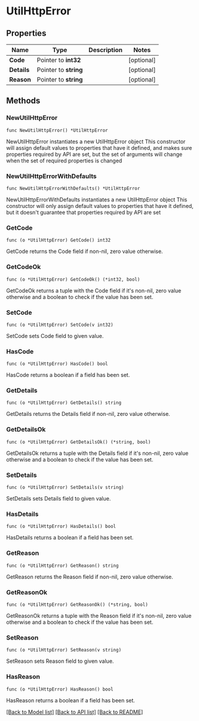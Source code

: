 # UtilHttpError

## Properties

Name | Type | Description | Notes
------------ | ------------- | ------------- | -------------
**Code** | Pointer to **int32** |  | [optional] 
**Details** | Pointer to **string** |  | [optional] 
**Reason** | Pointer to **string** |  | [optional] 

## Methods

### NewUtilHttpError

`func NewUtilHttpError() *UtilHttpError`

NewUtilHttpError instantiates a new UtilHttpError object
This constructor will assign default values to properties that have it defined,
and makes sure properties required by API are set, but the set of arguments
will change when the set of required properties is changed

### NewUtilHttpErrorWithDefaults

`func NewUtilHttpErrorWithDefaults() *UtilHttpError`

NewUtilHttpErrorWithDefaults instantiates a new UtilHttpError object
This constructor will only assign default values to properties that have it defined,
but it doesn't guarantee that properties required by API are set

### GetCode

`func (o *UtilHttpError) GetCode() int32`

GetCode returns the Code field if non-nil, zero value otherwise.

### GetCodeOk

`func (o *UtilHttpError) GetCodeOk() (*int32, bool)`

GetCodeOk returns a tuple with the Code field if it's non-nil, zero value otherwise
and a boolean to check if the value has been set.

### SetCode

`func (o *UtilHttpError) SetCode(v int32)`

SetCode sets Code field to given value.

### HasCode

`func (o *UtilHttpError) HasCode() bool`

HasCode returns a boolean if a field has been set.

### GetDetails

`func (o *UtilHttpError) GetDetails() string`

GetDetails returns the Details field if non-nil, zero value otherwise.

### GetDetailsOk

`func (o *UtilHttpError) GetDetailsOk() (*string, bool)`

GetDetailsOk returns a tuple with the Details field if it's non-nil, zero value otherwise
and a boolean to check if the value has been set.

### SetDetails

`func (o *UtilHttpError) SetDetails(v string)`

SetDetails sets Details field to given value.

### HasDetails

`func (o *UtilHttpError) HasDetails() bool`

HasDetails returns a boolean if a field has been set.

### GetReason

`func (o *UtilHttpError) GetReason() string`

GetReason returns the Reason field if non-nil, zero value otherwise.

### GetReasonOk

`func (o *UtilHttpError) GetReasonOk() (*string, bool)`

GetReasonOk returns a tuple with the Reason field if it's non-nil, zero value otherwise
and a boolean to check if the value has been set.

### SetReason

`func (o *UtilHttpError) SetReason(v string)`

SetReason sets Reason field to given value.

### HasReason

`func (o *UtilHttpError) HasReason() bool`

HasReason returns a boolean if a field has been set.


[[Back to Model list]](../README.md#documentation-for-models) [[Back to API list]](../README.md#documentation-for-api-endpoints) [[Back to README]](../README.md)


